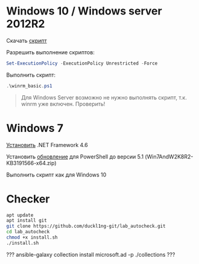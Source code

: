 # Windows 10 / Windows server 2012R2

Скачать [скрипт](https://raw.githubusercontent.com/duckl1ng-git/lab_autocheck/main/preparing/winrm_basic.ps1)

Разрешить выполнение скриптов:
```PowerShell
Set-ExecutionPolicy -ExecutionPolicy Unrestricted -Force
```

Выполнить скрипт:
```PowerShell
.\winrm_basic.ps1
```

> Для Windows Server возможно не нужно выполнять скрипт, т.к. winrm уже включен. Проверить!

# Windows 7

[Установить](https://www.microsoft.com/ru-ru/download/details.aspx?id=48137) .NET Framework 4.6

Установить [обновление](https://aka.ms/wmf51download) для PowerShell до версии 5.1 (Win7AndW2K8R2-KB3191566-x64.zip)

Выполнить скрипт как для Windows 10

# Checker

```bash
apt update
apt install git
git clone https://github.com/duckl1ng-git/lab_autocheck.git
cd lab_autocheck
chmod +x install.sh
./install.sh
```

??? ansible-galaxy collection install microsoft.ad -p ./collections ???